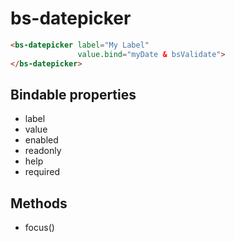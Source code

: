 # bs-datepicker

```html
<bs-datepicker label="My Label"
               value.bind="myDate & bsValidate">
</bs-datepicker>
```

## Bindable properties

- label
- value
- enabled
- readonly
- help
- required

## Methods

- focus()